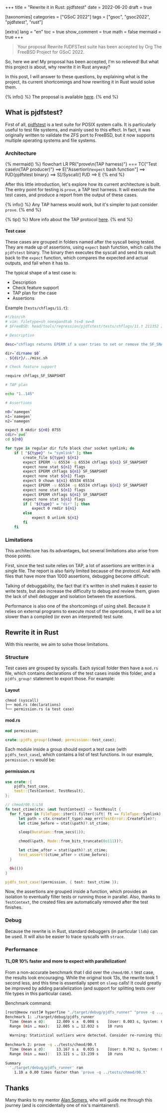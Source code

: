 +++
title = "Rewrite it in Rust: pjdfstest"
date = 2022-06-20
draft = true

[taxonomies]
categories = ["GSoC 2022"]
tags = ["gsoc", "gsoc2022", "pjdfstest", "rust"]

[extra]
lang = "en"
toc = true
show_comment = true
math = false
mermaid = true
+++

> Your proposal Rewrite PJDFSTest suite has been accepted by Org The FreeBSD Project for GSoC 2022.

So, here we are! My proposal has been accepted, I'm so relieved!
But what this project is about, why rewrite it in Rust anyway?

<!-- more -->

In this post, I will answer to these questions,
by explaining what is the project,
its current shortcomings and how rewriting it in Rust would solve them.

{% info() %}
The proposal is available [here](https://github.com/musikid/gsoc/).
{% end %}

## What is pjdfstest?

First of all, [pjdfstest](https://github.com/pjd/pjdfstest) is a test suite for POSIX system calls.
It is particularly useful to test file systems, and mainly used to this effect.
In fact, it was originally written to validate the ZFS port to FreeBSD,
but it now supports multiple operating systems and file systems.


### Architecture

{% mermaid() %}
flowchart LR
PR{"prove\n(TAP harness)"} === TC{"Test case\n(TAP producer)"} ==> E["Assertion\n`expect` bash function"] ==> PJD{pjdfstest binary} ==> S[/Syscall/]
PJD ==> E
{% end %}

After this little introduction, let's explore how its current architecture is built.
The entry point for testing is `prove`, a TAP test harness.
It will execute the test cases,
and produce a report from the output of these cases.

{% info() %}
Any TAP harness would work, but it's simpler to just consider `prove`.
{% end %}

{% tip() %}
More info about the TAP protocol [here](https://en.wikipedia.org/wiki/Test_Anything_Protocol).
{% end %}

#### Test case

These cases are grouped in folders named after the syscall being tested.
They are made up of assertions,
using `expect` bash function, which calls the `pjdfstest` binary. 
The binary then executes the syscall and send its result back to the `expect` function,
which compares the expected and actual outputs,
and fail when it has to.

The typical shape of a test case is:

- Description
- Check feature support
- TAP plan for the case
- Assertions

Example (`tests/chflags/11.t`):

```sh
#!/bin/sh
# vim: filetype=sh noexpandtab ts=8 sw=8
# $FreeBSD: head/tools/regression/pjdfstest/tests/chflags/11.t 211352 2010-08-15 21:24:17Z pjd $

# Description

desc="chflags returns EPERM if a user tries to set or remove the SF_SNAPSHOT flag"

dir=`dirname $0`
. ${dir}/../misc.sh

# Check feature support

require chflags_SF_SNAPSHOT

# TAP plan

echo "1..145"

# Assertions

n0=`namegen`
n1=`namegen`
n2=`namegen`

expect 0 mkdir ${n0} 0755
cdir=`pwd`
cd ${n0}

for type in regular dir fifo block char socket symlink; do
	if [ "${type}" != "symlink" ]; then
		create_file ${type} ${n1}
		expect EPERM -u 65534 -g 65534 chflags ${n1} SF_SNAPSHOT
		expect none stat ${n1} flags
		expect EPERM chflags ${n1} SF_SNAPSHOT
		expect none stat ${n1} flags
		expect 0 chown ${n1} 65534 65534
		expect EPERM -u 65534 -g 65534 chflags ${n1} SF_SNAPSHOT
		expect none stat ${n1} flags
		expect EPERM chflags ${n1} SF_SNAPSHOT
		expect none stat ${n1} flags
		if [ "${type}" = "dir" ]; then
			expect 0 rmdir ${n1}
		else
			expect 0 unlink ${n1}
		fi
	fi
```

### Limitations

This architecture has its advantages, but several limitations also arise from those points.

First, since the test suite relies on TAP,
a lot of assertions are written in a single file.
The report is also fairly limited because of the protocol.
And with files that have more than 1000 assertions, debugging become difficult.

Talking of debuggability, the fact that it's written in shell makes it easier to write tests, 
but also increase the difficulty to debug and review them, 
given the lack of shell debugger and isolation between the assertions.

Performance is also one of the shortcomings of using shell.
Because it relies on external programs to execute most of the operations,
it will be a lot slower than a compiled (or even an interpreted) test suite.

## Rewrite it in Rust

With this rewrite, we aim to solve those limitations.

### Structure

Test cases are grouped by syscalls.
Each syscall folder then have a `mod.rs` file, 
which contains declarations of the test cases inside this folder,
and a `pjdfs_group!` statement to export those.
For example:

#### Layout

```
chmod (syscall)
├── mod.rs (declarations)
└── permission.rs (a test case)
```

#### mod.rs

```rust
mod permission;

crate::pjdfs_group!(chmod; permission::test_case);
```

Each module inside a group should export a test case (with `pjdfs_test_case`),
which contains a list of test functions.
In our example, `permission.rs` would be:

#### permission.rs

```rust
use crate::{
    pjdfs_test_case,
    test::{TestContext, TestResult},
};

// chmod/00.t:L58
fn test_ctime(ctx: &mut TestContext) -> TestResult {
  for f_type in FileType::iter().filter(|&ft| ft == FileType::Symlink) {
      let path = ctx.create(f_type).map_err(TestError::CreateFile)?;
      let ctime_before = stat(&path)?.st_ctime;

      sleep(Duration::from_secs(1));

      chmod(&path, Mode::from_bits_truncate(0o111))?;

      let ctime_after = stat(&path)?.st_ctime;
      test_assert!(ctime_after > ctime_before);
  }

  Ok(())
}

pjdfs_test_case!(permission, { test: test_ctime });
```

Now, the assertions are grouped inside a function, which provides an isolation to eventually filter tests or running those in parallel.
Also, thanks to `TestContext`, the created files are automatically removed after the test finishes.

### Debug

Because the rewrite is in Rust, standard debuggers (in particular `lldb`) can be used.
It will also be easier to trace syscalls with `strace`.

### Performance

#### TL;DR 10% faster and more to expect with parallelization!

From a non-accurate benchmark that I did over the `chmod/00.t` test case,
the results look encouraging.
While the original took 13s, the rewrite took 1 second less, 
and this time is essentially spent on `sleep` calls!
It could greatly be improved by adding parallelization (and support for splitting tests over file types in this particular case).

Benchmark command:
```sh
[root@meow rust]# hyperfine "./target/debug/pjdfs_runner" "prove -q ../tests/chmod/00.t"
Benchmark 1: ./target/debug/pjdfs_runner
  Time (mean ± σ):     12.009 s ±  0.008 s    [User: 0.003 s, System: 0.002 s]
  Range (min … max):   12.005 s … 12.032 s    10 runs
 
  Warning: Statistical outliers were detected. Consider re-running this benchmark on a quiet PC without any interferences from other programs. It might help to use the '--warmup' or '--prepare' options.
 
Benchmark 2: prove -q ../tests/chmod/00.t
  Time (mean ± σ):     13.167 s ±  0.035 s    [User: 0.792 s, System: 0.507 s]
  Range (min … max):   13.121 s … 13.239 s    10 runs
 
Summary
  './target/debug/pjdfs_runner' ran
    1.10 ± 0.00 times faster than 'prove -q ../tests/chmod/00.t'
```

## Thanks

Many thanks to my mentor [Alan Somers](https://github.com/asomers), who will guide me through this journey (and is coincidentally one of nix's maintainers!).
